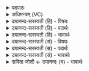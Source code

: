 <details><summary>पदपाठः</summary>

अधि॑। अ॒वो॒च॒त्। अ॒धि॒व॒क्तेत्य॑धिऽव॒क्ता। प्र॒थ॒मः। दैव्यः॑। भि॒षक्। अही॑न्। च॒। सर्वा॑न्। ज॒म्भय॑न्। सर्वाः॑। च॒। या॒तु॒धा॒न्य᳖ इति॑ यातुऽधा॒न्यः᳖। अ॒ध॒राचीः॑। परा॑। सु॒व॒। ५।
</details>

<details><summary>अधिमन्त्रम् (VC)</summary>

- एकरुद्रो देवता
- बृहस्पतिर्ऋषिः
- भुरिगार्षी बृहती
- मध्यमः
</details>

<details><summary>दयानन्द-सरस्वती (हि) - विषयः</summary>

फिर वही विषय अगले मन्त्र में कहा है ॥
</details>

<details><summary>दयानन्द-सरस्वती (हि) - पदार्थः</summary>

पदार्थान्वयभाषाः -  हे रुद्र रोगनाशक वैद्य ! जो (प्रथमः) मुख्य (दैव्यः) विद्वानों में प्रसिद्ध (अधिवक्ता) सब से उत्तम कक्षा के वैद्यकशास्त्र को पढ़ाने तथा (भिषक्) निदान आदि को जान के रोगों को निवृत्त करनेवाले आप (सर्वान्) सब (अहीन्) सर्प के तुल्य प्राणान्त करनेहारे रोगों को (च) निश्चय से (जम्भयन्) ओषधियों से हटाते हुए (अध्यवोचत्) अधिक उपदेश करें सो आप जो (सर्वाः) सब (अधराचीः) नीच गति को पहुँचानेवाली (यातुधान्यः) रोगकारिणी ओषधि वा व्यभिचारिणी स्त्रियाँ हैं, उनको (परा) दूर (सुव) कीजिये ॥५ ॥
</details>

<details><summary>दयानन्द-सरस्वती (हि) - भावार्थः</summary>

भावार्थभाषाः -  राजादि सभासद् लोग सब के अधिष्ठाता मुख्य धर्मात्मा जिसने सब रोगों वा ओषधियों की परीक्षा ली हो उस वैद्य को राज्य और सेना में रख के बल और सुख के नाशक रोगों तथा व्यभिचारिणी स्त्री और पुरुषों को निवृत्त करावें ॥५ ॥
</details>

<details><summary>दयानन्द-सरस्वती (सं) - विषयः</summary>

पुनस्तमेव विषयमाह ॥
</details>

<details><summary>दयानन्द-सरस्वती (सं) - पदार्थः</summary>

पदार्थान्वयभाषाः -  हे रुद्र ! यः प्रथमो दैव्योऽधिवक्ता भिषग्भवान् सर्वानहीन् रोगांश्च जम्भयन्नध्यवोचत्, स त्वं याश्च सर्वा यातुधान्योऽधराचीः सन्ति ताश्च परासुव ॥५ ॥
</details>

<details><summary>दयानन्द-सरस्वती (सं) - भावार्थः</summary>

भावार्थभाषाः -  राजादिसभासदः सर्वेषामधिष्ठातारं मुख्यं धार्मिकं लब्धसर्वपरीक्षं वैद्यं राज्ये सेनायां च नियोज्य बलसुखनाशकान् रोगान् व्यभिचारिणो जनान् व्यभिचारिणीः स्त्रीश्च निवारयेयुः ॥५ ॥
</details>

<details><summary>सविता जोशी ← दयानन्दः (म) - भावार्थः</summary>

भावार्थभाषाः -  ज्याला सर्व रोगांची व औषधांचीही परीक्षा आहे व जो सर्वांचा मुख्य अधिष्ठाता आणि धर्मात्मा आहे अशा वैद्याला राजा इत्यादी सभासद यांनी राज्यात व सैन्यात नेमावे. त्याने शक्तीचा व सुखाचा नाश करणाऱ्या रोगांचा नाश करून व्यभिचारिणी स्त्री व पुरुषांचीही त्यातून सुटका करावी.
</details>